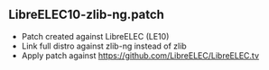 ## LibreELEC10-zlib-ng.patch
* Patch created against LibreELEC (LE10)
* Link full distro against zlib-ng instead of zlib
* Apply patch against https://github.com/LibreELEC/LibreELEC.tv
